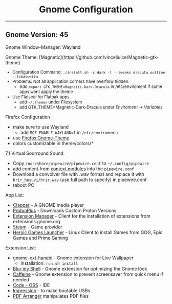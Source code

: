 <center><h1>Gnome Configuration</center></h1>

---

## Gnome Version: 45

Gnome Window-Manager: Wayland

<font>
Gnome Theme: [Magnetic](https://github.com/vinceliuice/Magnetic-gtk-theme)
</font>

<font size="2">

* Configuration Command: ```` ./install.sh -c dark -l --tweaks dracula outline --libadwaita ````
* Problems: Not all application corners have overflow hidden.
	* Add ````export GTK_THEME=Magnetic-Dark-Dracula```` in /etc/enviroment if some apps wont apply the theme
* Use Flatseal for Flatpak apps
	* add ````~/.themes```` under Filesystem
	* add GTK_THEME=Magnetic-Dark-Dracula under <i>Enviroment</i> -> <i>Variables</i>

</font>

Firefox Configuration

* make sure to use Wayland
	* add ````MOZ_ENABLE_WAYLAND=1```` in ````/etc/enviroment/````
* use [Firefox Gnome-Theme](https://github.com/rafaelmardojai/firefox-gnome-theme)
* colors customizable in theme/colors/*

<font>
7.1 Virtual Sourround Sound
</font>

* Copy ````/usr/share/pipewire/pipewire.conf```` to ````~/.config/pipewire```` 
* add content from [context.modules](https://gitlab.freedesktop.org/pipewire/pipewire/-/blob/master/src/daemon/filter-chain/sink-virtual-surround-7.1-hesuvi.conf) into the ````pipewire.conf````
* Download a convolver file with .wav format and replace it with ````hrir_hesuvi/hrir.wav```` (use full path to specify) in pipewire.conf
* reboot PC

<font>
App List:
</font>

* [Clapper](https://github.com/Rafostar/clapper) - A GNOME media player
* [ProtonPlus](https://github.com/Vysp3r/ProtonPlus) - Downloads Custom Proton Versions
* [Extension Manager](https://github.com/mjakeman/extension-manager) - Client for the installation of extensions from extensions.gnome.org
* [Steam](https://store.steampowered.com) - Game provider
* [Heroic Games Launcher](https://heroicgameslauncher.com/) - Linux Client to install Games from GOG, Epic Games and Prime Gaming

<font>
Extension List:
</font>

* [gnome-ext-hanabi](https://github.com/jeffshee/gnome-ext-hanabi) - Gnome extension for Live Wallpaper
	* Installation: ````run.sh install````
* [Blur my Shell](https://github.com/aunetx/blur-my-shell) - Gnome extension for optimizing the Gnome look
* [Caffeine](https://github.com/ben-manes/caffeine) - Gnome extension to prevent screensaver from quick menu if needed
* [Code - OSS](https://github.com/microsoft/vscode) - IDE
* [Impression](https://apps.gnome.org/de/Impression/) - to make bootable USBs
* [PDF Arranger](https://github.com/pdfarranger/pdfarranger) manipulates PDF files
